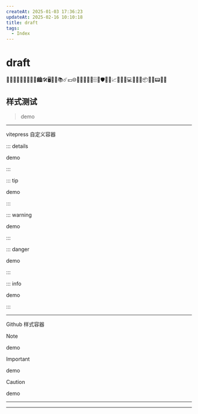 ```yaml
---
createAt: 2025-01-03 17:36:23
updateAt: 2025-02-16 10:10:18
title: draft
tags:
  - Index
---
```


# draft

📡📒👨🏼‍🎓🤔👨🏼‍💻🏙️🛠️🖥️🛒🎦📚☄️💴🌐💈📄👢🔧🐞🗄️🔳🛡️🔌🥰📈💯🌵🎵💻💠📑🧊📦🎨🥢📟📆📅

## 样式测试

>  demo

---
vitepress 自定义容器

::: details

demo

:::

::: tip

demo

:::

::: warning

demo

:::

::: danger

demo

:::

::: info

demo

:::

---

Github 样式容器

> [!note]
> demo

> [!important]
> demo

> [!caution]
> demo

---
<Linkcard url="" title="标题" description="描述" logo="../logo.png" />
<Linkcard url="https://yiov.top/guide/" title="标题" description="描述" logo="https://pp.myapp.com/ma_icon/0/icon_10910_1711008413/256" />

---